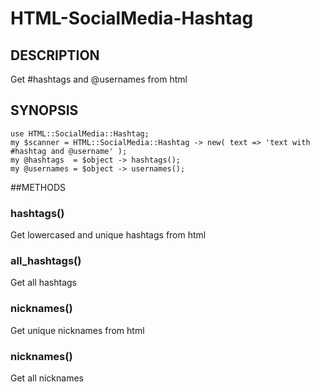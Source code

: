 # HTML-SocialMedia-Hashtag

## DESCRIPTION
Get #hashtags and @usernames from html

## SYNOPSIS

    use HTML::SocialMedia::Hashtag;
    my $scanner = HTML::SocialMedia::Hashtag -> new( text => 'text with #hashtag and @username' );
    my @hashtags  = $object -> hashtags();
    my @usernames = $object -> usernames();

##METHODS

### hashtags()
Get lowercased and unique hashtags from html

### all_hashtags()
Get all hashtags

### nicknames()
Get unique nicknames from html

### nicknames()
Get all nicknames
